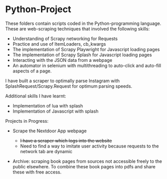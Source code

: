 # Python-Project

These folders contain scripts coded in the Python-programming language. These are web-scraping techniques that involved the following skills:
- Understanding of Scrapy networking for Requests
- Practice and use of ItemLoaders, cb_kwargs
- The implementation of Scrapy Playwright for Javascript loading pages
- The implementation of Scrapy Splash for Javascript loading pages
- Interacting with the JSON data from a webpage 
- An automator in selenium with multithreading to auto-click and auto-fill aspects of a page.

I have built a scraper to optimally parse Instagram with SplashRequest/Scrapy.Request for optimum parsing speeds.

Additional skills I have learnt:
- Implementation of lua with splash
- Implementation of Javascript with splash

Projects in Progress:
- Scrape the Nextdoor App webpage
  - ~~I have a scraper which logs into the website~~
  - Need to find a way to imitate user activity because requests to the network tab are dynamic

- Archive: scraping book pages from sources not accessible freely to the public elsewhere. To combine these book pages into pdfs and share these with free access.
